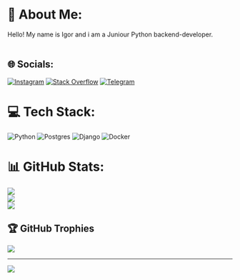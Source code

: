 # 💫 About Me:
Hello! My name is Igor and i am a Juniour Python backend-developer.<br><br>


## 🌐 Socials:
[![Instagram](https://img.shields.io/badge/Instagram-%23E4405F.svg?logo=Instagram&logoColor=white)](https://instagram.com/uwagadude) [![Stack Overflow](https://img.shields.io/badge/-Stackoverflow-FE7A16?logo=stack-overflow&logoColor=white)](https://ru.stackoverflow.com/users/535591/uwagadude) [![Telegram](https://img.shields.io/badge/-Telegram-blue?logo=telegram&logoColor=white)](https://t.me/uwagadude) 

# 💻 Tech Stack:
![Python](https://img.shields.io/badge/python-3670A0?style=for-the-badge&logo=python&logoColor=ffdd54) ![Postgres](https://img.shields.io/badge/postgres-%23316192.svg?style=for-the-badge&logo=postgresql&logoColor=white) ![Django](https://img.shields.io/badge/django-%23092E20.svg?style=for-the-badge&logo=django&logoColor=white) ![Docker](https://img.shields.io/badge/docker-%230db7ed.svg?style=for-the-badge&logo=docker&logoColor=white)
# 📊 GitHub Stats:
![](https://github-readme-stats.vercel.app/api?username=uwagadude&theme=dark&hide_border=false&include_all_commits=false&count_private=false)<br/>
![](https://github-readme-streak-stats.herokuapp.com/?user=uwagadude&theme=dark&hide_border=false)<br/>
![](https://github-readme-stats.vercel.app/api/top-langs/?username=uwagadude&theme=dark&hide_border=false&include_all_commits=false&count_private=false&layout=compact)

## 🏆 GitHub Trophies
![](https://github-profile-trophy.vercel.app/?username=uwagadude&theme=radical&no-frame=false&no-bg=true&margin-w=4)

---
[![](https://visitcount.itsvg.in/api?id=uwagadude&icon=0&color=0)](https://visitcount.itsvg.in)

<!-- Proudly created with GPRM ( https://gprm.itsvg.in ) -->

